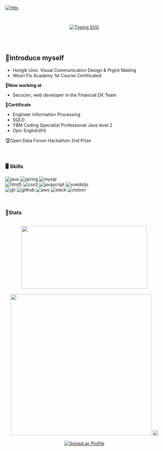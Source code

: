 [![Hits](https://hits.seeyoufarm.com/api/count/incr/badge.svg?url=https%3A%2F%2Fgithub.com%2FCloudyee%2Fhit-counter&count_bg=%23808080&title_bg=%231D1D1D&icon=&icon_color=%23E7E7E7&title=hits&edge_flat=true)](https://hits.seeyoufarm.com)

<div align="center">
<br>
  
<!-- ![Waving](https://capsule-render.vercel.app/api?type=venom&height=200&text=Hi😄%20This%20is%20정경연%20&fontAlign=50&fontAlignY=50&color=gradient&rotate=-5&fontSize=80&animation=twinkling&stroke=162807&strokeWidth=2) -->

[![Typing SVG](https://readme-typing-svg.demolab.com?font=Pacifico&weight=600&size=30&pause=1000&color=87C8F7&center=true&random=true&width=435&lines=%F0%9F%A9%B5Hi+This+is+Jung+GeongYeon%F0%9F%A9%B5)](https://git.io/typing-svg)
</div>

<br><br>

## 💠Introduce myself
- Hongik Univ. Visual Communication Design & Prgint Making
- Woori Fis Academy 1st Course Certificated

🏢**Now working at**
- Secucen, web developer in the Financial DX Team

📃**Certificate**
- Engineer Information Processing
- SQLD
- YBM Coding Specialist Professional Java level 2
- Opic English(IH)

🏆Open Data Forum Hackathon 2nd Prize
<br><br><br>


### 🖥️ Skills

![java](https://img.shields.io/badge/java-ffffff.svg?&style=for-the-badge&logo=openjdk&logoColor=black)
![spring](https://img.shields.io/badge/spring-6DB33F.svg?&style=for-the-badge&logo=spring&logoColor=white)
![mysql](https://img.shields.io/badge/mysql-4479A1.svg?&style=for-the-badge&logo=mysql&logoColor=white)
<br>
![html5](https://img.shields.io/badge/html5-E34F26.svg?&style=for-the-badge&logo=html5&logoColor=white)
![css3](https://img.shields.io/badge/css3-1572B6.svg?&style=for-the-badge&logo=css3&logoColor=white)
![javascript](https://img.shields.io/badge/javascript-F7DF1E.svg?&style=for-the-badge&logo=javascript&logoColor=white)
![vuedotjs](https://img.shields.io/badge/vue.js-4FC08D.svg?&style=for-the-badge&logo=vuedotjs&logoColor=white)
<br>
![git](https://img.shields.io/badge/git-F05032.svg?&style=for-the-badge&logo=git&logoColor=white)
![github](https://img.shields.io/badge/github-181717.svg?&style=for-the-badge&logo=github&logoColor=white)
![aws](https://img.shields.io/badge/aws-232F3E.svg?&style=for-the-badge&logo=amazonaws&logoColor=white)
![slack](https://img.shields.io/badge/slack-4A154B.svg?&style=for-the-badge&logo=slack&logoColor=white)
![notion](https://img.shields.io/badge/notion-000000.svg?&style=for-the-badge&logo=notion&logoColor=white)

<br>
  
### 📶Stats
<br>

<div align="center">


<a href="https://github.com/devxb/gitanimals">
<img
  src="https://render.gitanimals.org/farms/Cloudyee"
  width="400"
  height="200"
/>
</a>
<br><br>
<img
  src="https://github-readme-stats.vercel.app/api?username=Cloudyee&show_icons=true&theme=black-ice&hide=stars"
  width="450"/>
<img src="https://github-readme-stats.vercel.app/api/top-langs/?username=cloudyee&layout=compact&theme=graywhite&hide=css,html" />

[![Solved.ac Profile](http://mazassumnida.wtf/api/v2/generate_badge?boj=bshey1)](https://solved.ac/bshey1/)

<br>


</div>
<br><br><br>


